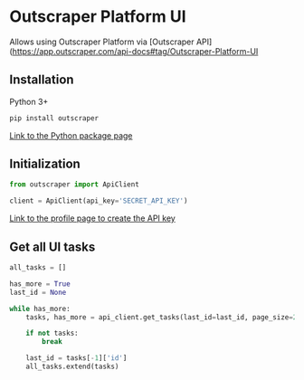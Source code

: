 # Outscraper Platform UI

Allows using Outscraper Platform via [Outscraper API](https://app.outscraper.com/api-docs#tag/Outscraper-Platform-UI

## Installation

Python 3+
```bash
pip install outscraper
```

[Link to the Python package page](https://pypi.org/project/outscraper/)

## Initialization
```python
from outscraper import ApiClient

client = ApiClient(api_key='SECRET_API_KEY')
```
[Link to the profile page to create the API key](https://app.outscraper.com/profile)

## Get all UI tasks

```python
all_tasks = []

has_more = True
last_id = None

while has_more:
    tasks, has_more = api_client.get_tasks(last_id=last_id, page_size=20)

    if not tasks:
        break

    last_id = tasks[-1]['id']
    all_tasks.extend(tasks)
```

